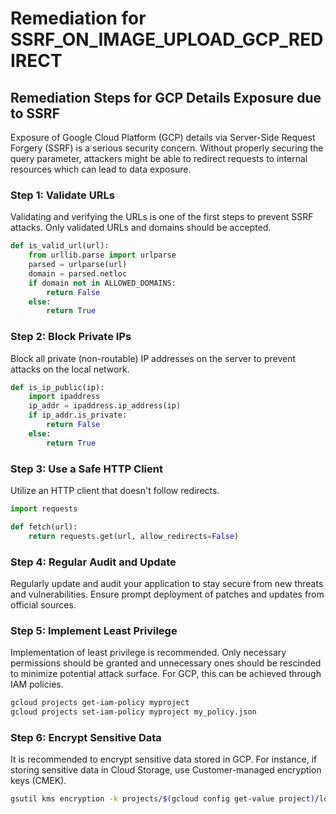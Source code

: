 # Remediation for SSRF_ON_IMAGE_UPLOAD_GCP_REDIRECT

## Remediation Steps for GCP Details Exposure due to SSRF

Exposure of Google Cloud Platform (GCP) details via Server-Side Request Forgery (SSRF) is a serious security concern. Without properly securing the query parameter, attackers might be able to redirect requests to internal resources which can lead to data exposure.

### Step 1: Validate URLs

Validating and verifying the URLs is one of the first steps to prevent SSRF attacks. Only validated URLs and domains should be accepted.

```python
def is_valid_url(url):
    from urllib.parse import urlparse
    parsed = urlparse(url)
    domain = parsed.netloc
    if domain not in ALLOWED_DOMAINS:
        return False
    else:
        return True
```

### Step 2: Block Private IPs

Block all private (non-routable) IP addresses on the server to prevent attacks on the local network.

```python
def is_ip_public(ip):
    import ipaddress
    ip_addr = ipaddress.ip_address(ip)
    if ip_addr.is_private:
        return False
    else:
        return True
```

### Step 3: Use a Safe HTTP Client

Utilize an HTTP client that doesn't follow redirects.

```python
import requests

def fetch(url):
    return requests.get(url, allow_redirects=False)
```
 
### Step 4: Regular Audit and Update

Regularly update and audit your application to stay secure from new threats and vulnerabilities. Ensure prompt deployment of patches and updates from official sources.

### Step 5: Implement Least Privilege

Implementation of least privilege is recommended. Only necessary permissions should be granted and unnecessary ones should be rescinded to minimize potential attack surface. For GCP, this can be achieved through IAM policies.

```bash
gcloud projects get-iam-policy myproject
gcloud projects set-iam-policy myproject my_policy.json
```

### Step 6: Encrypt Sensitive Data

It is recommended to encrypt sensitive data stored in GCP. For instance, if storing sensitive data in Cloud Storage, use Customer-managed encryption keys (CMEK).

```bash
gsutil kms encryption -k projects/$(gcloud config get-value project)/locations/global/keyRings/my_ring/cryptoKeys/my_key gs://my_bucket
```